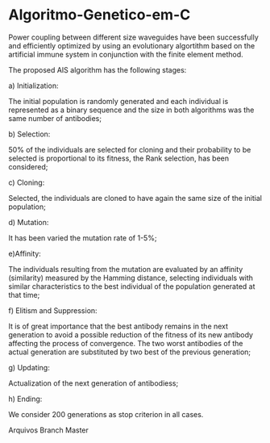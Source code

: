 # Algoritmo-Genetico-em-C
Power coupling between different size waveguides have been successfully and efficiently optimized by using an evolutionary algortithm based on the artificial immune system in conjunction with the finite element method.

The proposed AIS algorithm has the following stages: 

a) Initialization: 

The initial population is randomly generated and each individual is represented as a binary sequence and the size in both algorithms was the same number of
antibodies; 

b) Selection: 

50% of the individuals are selected for cloning and their probability to be selected is proportional to its fitness, the Rank selection, has been considered; 

c) Cloning: 

Selected, the individuals are cloned to have again the same size of the initial population; 

d) Mutation: 

It has been varied the mutation rate of 1-5%; 

e)Affinity: 

The individuals resulting from the mutation are evaluated by an affinity (similarity) measured by the Hamming distance, selecting individuals with similar characteristics to the best individual of the population generated at that time; 

f) Elitism and Suppression: 

It is of great importance that the best antibody remains in the next generation to avoid a possible reduction of the fitness of its new antibody affecting the process of convergence. The two worst antibodies of the actual generation are substituted by two best of the previous generation; 

g) Updating:

Actualization of the next generation of antibodiess; 

h) Ending: 

We consider 200 generations as stop criterion in all cases.

Arquivos Branch Master
